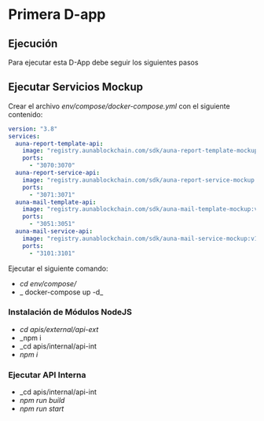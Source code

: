 # Primera D-app
## Ejecución
Para ejecutar esta D-App debe seguir los siguientes pasos


## Ejecutar Servicios Mockup

Crear el archivo _env/compose/docker-compose.yml_ con el siguiente contenido:  

```yaml
version: "3.8"
services:
  auna-report-template-api:
    image: "registry.aunablockchain.com/sdk/auna-report-template-mockup:v1.0.0-node14"
    ports:
      - "3070:3070"
  auna-report-service-api:
    image: "registry.aunablockchain.com/sdk/auna-report-service-mockup:v1.0.0-node14"
    ports:
      - "3071:3071"
  auna-mail-template-api:
    image: "registry.aunablockchain.com/sdk/auna-mail-template-mockup:v1.0.0-node14"
    ports:
      - "3051:3051"
  auna-mail-service-api:
    image: "registry.aunablockchain.com/sdk/auna-mail-service-mockup:v1.0.0-node14"
    ports:
      - "3101:3101"
```

Ejecutar el siguiente comando:  

*  _cd env/compose/_
*  _ docker-compose up -d_


### Instalación de Módulos NodeJS

* _cd apis/external/api-ext_
* _npm i
* _cd apis/internal/api-int
* _npm i_


### Ejecutar API Interna

* _cd apis/internal/api-int
* _npm run build_
* _npm run start_